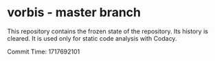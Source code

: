 # vorbis - master branch

This repository contains the frozen state of the repository.
Its history is cleared. It is used only for static code
analysis with Codacy.

Commit Time: 1717692101